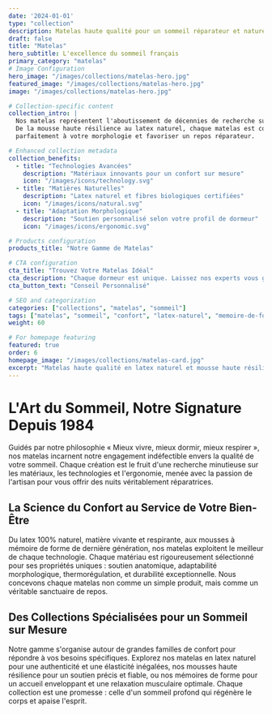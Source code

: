```yaml
---
date: '2024-01-01'
type: "collection"
description: Matelas haute qualité pour un sommeil réparateur et naturel
draft: false
title: "Matelas"
hero_subtitle: L'excellence du sommeil français
primary_category: "matelas"
# Image Configuration
hero_image: "/images/collections/matelas-hero.jpg"
featured_image: "/images/collections/matelas-hero.jpg"
image: "/images/collections/matelas-hero.jpg"

# Collection-specific content
collection_intro: |
  Nos matelas représentent l'aboutissement de décennies de recherche sur le sommeil optimal. 
  De la mousse haute résilience au latex naturel, chaque matelas est conçu pour s'adapter 
  parfaitement à votre morphologie et favoriser un repos réparateur.

# Enhanced collection metadata
collection_benefits:
  - title: "Technologies Avancées"
    description: "Matériaux innovants pour un confort sur mesure"
    icon: "/images/icons/technology.svg"
  - title: "Matières Naturelles"
    description: "Latex naturel et fibres biologiques certifiées"
    icon: "/images/icons/natural.svg"
  - title: "Adaptation Morphologique"
    description: "Soutien personnalisé selon votre profil de dormeur"
    icon: "/images/icons/ergonomic.svg"

# Products configuration
products_title: "Notre Gamme de Matelas"

# CTA configuration
cta_title: "Trouvez Votre Matelas Idéal"
cta_description: "Chaque dormeur est unique. Laissez nos experts vous guider vers le matelas qui transformera vos nuits."
cta_button_text: "Conseil Personnalisé"

# SEO and categorization
categories: ["collections", "matelas", "sommeil"]
tags: ["matelas", "sommeil", "confort", "latex-naturel", "memoire-de-forme"]
weight: 60

# For homepage featuring
featured: true
order: 6
homepage_image: "/images/collections/matelas-card.jpg"
excerpt: "Matelas haute qualité en latex naturel et mousse haute résilience"
---
```


# L'Art du Sommeil, Notre Signature Depuis 1984

Guidés par notre philosophie « Mieux vivre, mieux dormir, mieux respirer », nos matelas incarnent notre engagement indéfectible envers la qualité de votre sommeil. Chaque création est le fruit d'une recherche minutieuse sur les matériaux, les technologies et l'ergonomie, menée avec la passion de l'artisan pour vous offrir des nuits véritablement réparatrices.

## La Science du Confort au Service de Votre Bien-Être

Du latex 100% naturel, matière vivante et respirante, aux mousses à mémoire de forme de dernière génération, nos matelas exploitent le meilleur de chaque technologie. Chaque matériau est rigoureusement sélectionné pour ses propriétés uniques : soutien anatomique, adaptabilité morphologique, thermorégulation, et durabilité exceptionnelle. Nous concevons chaque matelas non comme un simple produit, mais comme un véritable sanctuaire de repos.

## Des Collections Spécialisées pour un Sommeil sur Mesure

Notre gamme s'organise autour de grandes familles de confort pour répondre à vos besoins spécifiques. Explorez nos matelas en latex naturel pour une authenticité et une élasticité inégalées, nos mousses haute résilience pour un soutien précis et fiable, ou nos mémoires de forme pour un accueil enveloppant et une relaxation musculaire optimale. Chaque collection est une promesse : celle d'un sommeil profond qui régénère le corps et apaise l'esprit.
